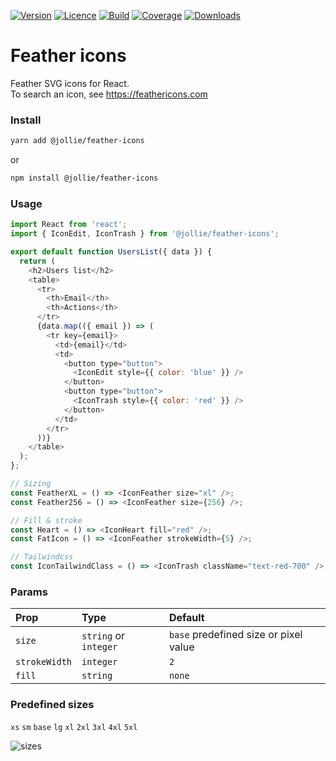 [![Version](https://img.shields.io/npm/v/@jollie/feather-icons)](https://www.npmjs.com/package/@jollie/feather-icons)
[![Licence](https://img.shields.io/npm/l/@jollie/feather-icons)](https://en.wikipedia.org/wiki/MIT_license)
[![Build](https://img.shields.io/travis/thejellyfish/feather-icons)](https://travis-ci.com/github/thejellyfish/feather-icons)
[![Coverage](https://img.shields.io/codecov/c/github/thejellyfish/feather-icons)](https://codecov.io/gh/thejellyfish/feather-icons)
[![Downloads](https://img.shields.io/npm/dt/@jollie/feather-icons)](https://www.npmjs.com/package/@jollie/feather-icons)


# Feather icons

Feather SVG icons for React.    
To search an icon, see https://feathericons.com    

### Install

```bash
yarn add @jollie/feather-icons
```

or

```bash
npm install @jollie/feather-icons
```

### Usage

```javascript
import React from 'react';
import { IconEdit, IconTrash } from '@jollie/feather-icons';

export default function UsersList({ data }) {
  return (
    <h2>Users list</h2>
    <table>
      <tr>
        <th>Email</th>
        <th>Actions</th>
      </tr>
      {data.map(({ email }) => (
        <tr key={email}>
          <td>{email}</td>
          <td>
            <button type="button">
              <IconEdit style={{ color: 'blue' }} />
            </button>
            <button type="button">
              <IconTrash style={{ color: 'red' }} />
            </button>
          </td>
        </tr>
      ))}
    </table>
  );
};

// Sizing
const FeatherXL = () => <IconFeather size="xl" />;
const Feather256 = () => <IconFeather size={256} />;

// Fill & stroke
const Heart = () => <IconHeart fill="red" />;
const FatIcon = () => <IconFeather strokeWidth={5} />;

// Tailwindcss
const IconTailwindClass = () => <IconTrash className="text-red-700" />;
```

### Params

| Prop         | Type                  | Default                               |
|:-------------|:----------------------|:--------------------------------------|
| `size`       | `string` or `integer` | `base` predefined size or pixel value | 
| `strokeWidth`| `integer`             | `2`                                   |
| `fill`       | `string`              | `none`                                |

### Predefined sizes
   
`xs` `sm` `base` `lg` `xl` `2xl` `3xl` `4xl` `5xl` 


![sizes](https://github.com/thejellyfish/feather-icons/raw/master/icon-sizes.png)
